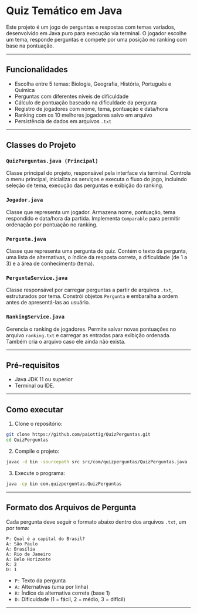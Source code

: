 # Quiz Temático em Java

Este projeto é um jogo de perguntas e respostas com temas variados, desenvolvido em Java puro para execução via terminal. O jogador escolhe um tema, responde perguntas e compete por uma posição no ranking com base na pontuação.

---

## Funcionalidades

- Escolha entre 5 temas: Biologia, Geografia, História, Português e Química
- Perguntas com diferentes níveis de dificuldade
- Cálculo de pontuação baseado na dificuldade da pergunta
- Registro de jogadores com nome, tema, pontuação e data/hora
- Ranking com os 10 melhores jogadores salvo em arquivo
- Persistência de dados em arquivos `.txt`

---

## Classes do Projeto

### `QuizPerguntas.java (Principal)`
Classe principal do projeto, responsável pela interface via terminal. Controla o menu principal, inicializa os serviços e executa o fluxo do jogo, incluindo seleção de tema, execução das perguntas e exibição do ranking.

### `Jogador.java`
Classe que representa um jogador. Armazena nome, pontuação, tema respondido e data/hora da partida. Implementa `Comparable` para permitir ordenação por pontuação no ranking.

### `Pergunta.java`
Classe que representa uma pergunta do quiz. Contém o texto da pergunta, uma lista de alternativas, o índice da resposta correta, a dificuldade (de 1 a 3) e a área de conhecimento (tema).

### `PerguntaService.java`
Classe responsável por carregar perguntas a partir de arquivos `.txt`, estruturados por tema. Constrói objetos `Pergunta` e embaralha a ordem antes de apresentá-las ao usuário.

### `RankingService.java`
Gerencia o ranking de jogadores. Permite salvar novas pontuações no arquivo `ranking.txt` e carregar as entradas para exibição ordenada. Também cria o arquivo caso ele ainda não exista.

---

## Pré-requisitos

- Java JDK 11 ou superior
- Terminal ou IDE.

---

## Como executar

1. Clone o repositório:
```bash
git clone https://github.com/paiottig/QuizPerguntas.git
cd QuizPerguntas
```

2. Compile o projeto:
```bash
javac -d bin -sourcepath src src/com/quizperguntas/QuizPerguntas.java
```

3. Execute o programa:
```bash
java -cp bin com.quizperguntas.QuizPerguntas
```

---

## Formato dos Arquivos de Pergunta

Cada pergunta deve seguir o formato abaixo dentro dos arquivos `.txt`, um por tema:

```
P: Qual é a capital do Brasil?
A: São Paulo
A: Brasília
A: Rio de Janeiro
A: Belo Horizonte
R: 2
D: 1
```

- `P:` Texto da pergunta  
- `A:` Alternativas (uma por linha)  
- `R:` Índice da alternativa correta (base 1)  
- `D:` Dificuldade (1 = fácil, 2 = médio, 3 = difícil)

---

